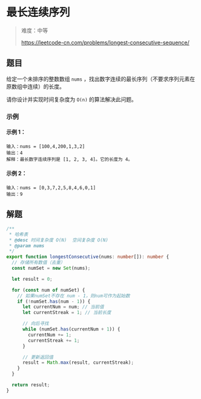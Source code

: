 # 最长连续序列

> 难度：中等
>
> https://leetcode-cn.com/problems/longest-consecutive-sequence/

## 题目

给定一个未排序的整数数组 `nums` ，找出数字连续的最长序列（不要求序列元素在原数组中连续）的长度。

请你设计并实现时间复杂度为 `O(n)` 的算法解决此问题。

### 示例

#### 示例 1：

```
输入：nums = [100,4,200,1,3,2]
输出：4
解释：最长数字连续序列是 [1, 2, 3, 4]。它的长度为 4。
```

#### 示例 2：

```
输入：nums = [0,3,7,2,5,8,4,6,0,1]
输出：9
```

## 解题

```typescript
/**
 * 哈希表
 * @desc 时间复杂度 O(N)  空间复杂度 O(N)
 * @param nums
 */
export function longestConsecutive(nums: number[]): number {
  // 存储所有数值（去重）
  const numSet = new Set(nums);

  let result = 0;

  for (const num of numSet) {
    // 如果numSet不存在 num - 1，则num可作为起始数
    if (!numSet.has(num - 1)) {
      let currentNum = num; // 当前值
      let currentStreak = 1; // 当前长度

      // 向后寻找
      while (numSet.has(currentNum + 1)) {
        currentNum += 1;
        currentStreak += 1;
      }

      // 更新返回值
      result = Math.max(result, currentStreak);
    }
  }

  return result;
}
```